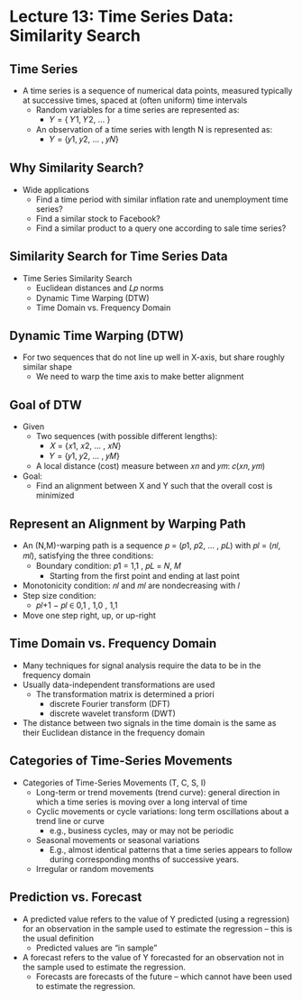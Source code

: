 # Lecture 13: Time Series Data: Similarity Search
## Time Series
* A time series is a sequence of numerical data points, measured typically at successive times, spaced at (often uniform) time intervals
  * Random variables for a time series are represented as:
    * 𝑌 = { 𝑌1, 𝑌2, … }
  * An observation of a time series with length N is represented as:
    * 𝑌 = {𝑦1, 𝑦2, … , 𝑦𝑁}
## Why Similarity Search?
* Wide applications
  * Find a time period with similar inflation rate and unemployment time series?
  * Find a similar stock to Facebook?
  * Find a similar product to a query one according to sale time series?
## Similarity Search for Time Series Data
* Time Series Similarity Search
  * Euclidean distances and 𝐿𝑝 norms
  * Dynamic Time Warping (DTW)
  * Time Domain vs. Frequency Domain
## Dynamic Time Warping (DTW)
* For two sequences that do not line up well in X-axis, but share roughly similar shape
  * We need to warp the time axis to make better alignment 
## Goal of DTW
* Given
  * Two sequences (with possible different lengths):
    * 𝑋 = {𝑥1, 𝑥2, … , 𝑥𝑁}
    * 𝑌 = {𝑦1, 𝑦2, … , 𝑦𝑀}
   * A local distance (cost) measure between 𝑥𝑛 and 𝑦𝑚: 𝑐(𝑥𝑛, 𝑦𝑚)
* Goal:
  * Find an alignment between X and Y such that the overall cost is minimized 
## Represent an Alignment by Warping Path
* An (N,M)-warping path is a sequence 𝑝 = (𝑝1, 𝑝2, … , 𝑝𝐿) with 𝑝𝑙 = (𝑛𝑙, 𝑚𝑙), satisfying the three conditions:
  * Boundary condition: 𝑝1 = 1,1 , 𝑝𝐿 = 𝑁, 𝑀
    * Starting from the first point and ending at last point
* Monotonicity condition: 𝑛𝑙 and 𝑚𝑙 are nondecreasing with 𝑙
* Step size condition:
  * 𝑝𝑙+1 − 𝑝𝑙 ∈ 0,1 , 1,0 , 1,1
* Move one step right, up, or up-right
## Time Domain vs. Frequency Domain
* Many techniques for signal analysis require the data to be in the frequency domain
* Usually data-independent transformations are used
  * The transformation matrix is determined a priori
    * discrete Fourier transform (DFT)
    * discrete wavelet transform (DWT)
* The distance between two signals in the time domain is the same as their Euclidean distance in the frequency domain
## Categories of Time-Series Movements 
* Categories of Time-Series Movements (T, C, S, I)
  * Long-term or trend movements (trend curve): general direction in which a time series is moving over a long interval of time
  * Cyclic movements or cycle variations: long term oscillations about a trend line or curve
    * e.g., business cycles, may or may not be periodic
  * Seasonal movements or seasonal variations
    * E.g., almost identical patterns that a time series appears to follow during corresponding months of successive years.
  * Irregular or random movements
## Prediction vs. Forecast
* A predicted value refers to the value of Y predicted (using a regression) for an observation in the sample used to estimate the regression – this is the usual definition
  * Predicted values are “in sample”
* A forecast refers to the value of Y forecasted for an observation not in the sample used to estimate the regression.
  * Forecasts are forecasts of the future – which cannot have been used to estimate the regression.
